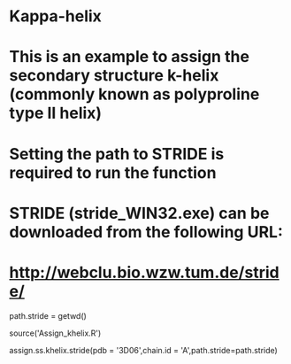 # Kappa-helix

# This is an example to assign the secondary structure k-helix (commonly known as polyproline type II helix) 

# Setting the path to STRIDE is required to run the function
# STRIDE (stride_WIN32.exe) can be downloaded from the following URL:
# http://webclu.bio.wzw.tum.de/stride/

path.stride = getwd()

source('Assign_khelix.R')

assign.ss.khelix.stride(pdb = '3D06',chain.id = 'A',path.stride=path.stride)
